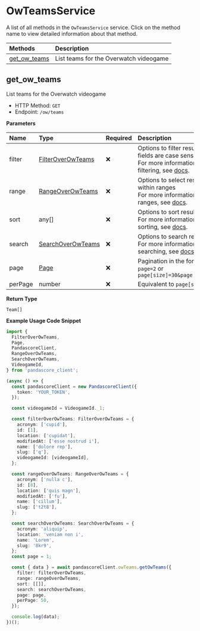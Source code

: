 # OwTeamsService

A list of all methods in the `OwTeamsService` service. Click on the method name to view detailed information about that method.

| Methods                       | Description                            |
| :---------------------------- | :------------------------------------- |
| [get_ow_teams](#get_ow_teams) | List teams for the Overwatch videogame |

## get_ow_teams

List teams for the Overwatch videogame

- HTTP Method: `GET`
- Endpoint: `/ow/teams`

**Parameters**

| Name    | Type                                                | Required | Description                                                                                                                                         |
| :------ | :-------------------------------------------------- | :------- | :-------------------------------------------------------------------------------------------------------------------------------------------------- |
| filter  | [FilterOverOwTeams](../models/FilterOverOwTeams.md) | ❌       | Options to filter results. String fields are case sensitive <br/>For more information on filtering, see [docs](/docs/filtering-and-sorting#filter). |
| range   | [RangeOverOwTeams](../models/RangeOverOwTeams.md)   | ❌       | Options to select results within ranges <br/>For more information on ranges, see [docs](/docs/filtering-and-sorting#range).                         |
| sort    | any[]                                               | ❌       | Options to sort results <br/>For more information on sorting, see [docs](/docs/filtering-and-sorting#sort).                                         |
| search  | [SearchOverOwTeams](../models/SearchOverOwTeams.md) | ❌       | Options to search results <br/>For more information on searching, see [docs](/docs/filtering-and-sorting#search).                                   |
| page    | [Page](../models/Page.md)                           | ❌       | Pagination in the form of `page=2` or `page[size]=30&page[number]=2`                                                                                |
| perPage | number                                              | ❌       | Equivalent to `page[size]`                                                                                                                          |

**Return Type**

`Team[]`

**Example Usage Code Snippet**

```typescript
import {
  FilterOverOwTeams,
  Page,
  PandascoreClient,
  RangeOverOwTeams,
  SearchOverOwTeams,
  VideogameId,
} from 'pandascore_client';

(async () => {
  const pandascoreClient = new PandascoreClient({
    token: 'YOUR_TOKEN',
  });

  const videogameId = VideogameId._1;

  const filterOverOwTeams: FilterOverOwTeams = {
    acronym: ['cupid'],
    id: [1],
    location: ['cupidat'],
    modifiedAt: ['esse nostrud i'],
    name: ['dolore rep'],
    slug: ['q'],
    videogameId: [videogameId],
  };

  const rangeOverOwTeams: RangeOverOwTeams = {
    acronym: ['nulla c'],
    id: [8],
    location: ['quis magn'],
    modifiedAt: ['fu'],
    name: ['cillum'],
    slug: ['t2t8'],
  };

  const searchOverOwTeams: SearchOverOwTeams = {
    acronym: 'aliquip',
    location: 'veniam non i',
    name: 'Lorem',
    slug: '8kr9',
  };
  const page = 1;

  const { data } = await pandascoreClient.owTeams.getOwTeams({
    filter: filterOverOwTeams,
    range: rangeOverOwTeams,
    sort: [[]],
    search: searchOverOwTeams,
    page: page,
    perPage: 50,
  });

  console.log(data);
})();
```

<!-- This file was generated by liblab | https://liblab.com/ -->
